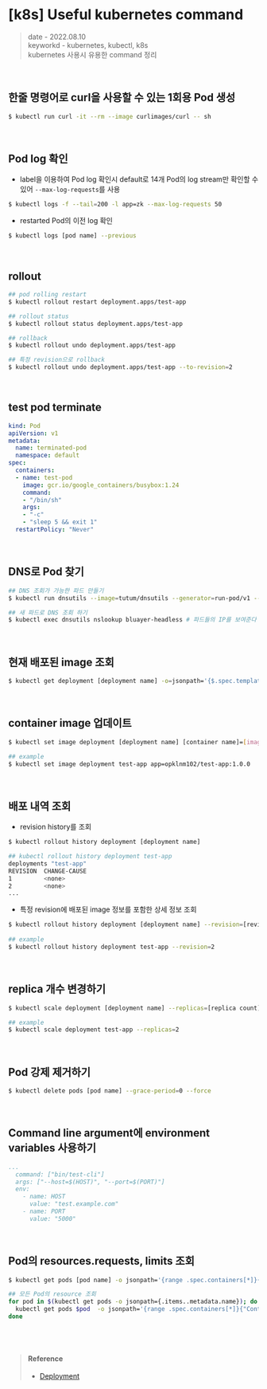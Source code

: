 # [k8s] Useful kubernetes command
> date - 2022.08.10  
> keyworkd - kubernetes, kubectl, k8s  
> kubernetes 사용시 유용한 command 정리  

<br>

## 한줄 명령어로 curl을 사용할 수 있는 1회용 Pod 생성
```sh
$ kubectl run curl -it --rm --image curlimages/curl -- sh
```

<br>

## Pod log 확인
* label을 이용하여 Pod log 확인시 default로 14개 Pod의 log stream만 확인할 수 있어 `--max-log-requests`를 사용
```sh
$ kubectl logs -f --tail=200 -l app=zk --max-log-requests 50
```
* restarted Pod의 이전 log 확인
```sh
$ kubectl logs [pod name] --previous
```


<br>

## rollout
```sh
## pod rolling restart
$ kubectl rollout restart deployment.apps/test-app

## rollout status
$ kubectl rollout status deployment.apps/test-app

## rollback
$ kubectl rollout undo deployment.apps/test-app

## 특정 revision으로 rollback 
$ kubectl rollout undo deployment.apps/test-app --to-revision=2
```


<br>

## test pod terminate
```yaml
kind: Pod
apiVersion: v1
metadata:
  name: terminated-pod
  namespace: default
spec:
  containers:
  - name: test-pod
    image: gcr.io/google_containers/busybox:1.24
    command:
    - "/bin/sh"
    args:
    - "-c"
    - "sleep 5 && exit 1"
  restartPolicy: "Never"
```


<br>

## DNS로 Pod 찾기
```sh
## DNS 조회가 가능한 파드 만들기 
$ kubectl run dnsutils --image=tutum/dnsutils --generator=run-pod/v1 --command -- sleep infinity 

## 새 파드로 DNS 조회 하기 
$ kubectl exec dnsutils nslookup bluayer-headless # 파드들의 IP를 보여준다
```


<br>

## 현재 배포된 image 조회
```sh
$ kubectl get deployment [deployment name] -o=jsonpath='{$.spec.template.spec.containers[:1].image}'
```


<br>

## container image 업데이트
```sh
$ kubectl set image deployment [deployment name] [container name]=[image]

## example
$ kubectl set image deployment test-app app=opklnm102/test-app:1.0.0
```


<br>

## 배포 내역 조회
* revision history를 조회
```sh
$ kubectl rollout history deployment [deployment name]

## kubectl rollout history deployment test-app
deployments "test-app"
REVISION  CHANGE-CAUSE
1         <none>
2         <none>
...
```

* 특정 revision에 배포된 image 정보를 포함한 상세 정보 조회
```sh
$ kubectl rollout history deployment [deployment name] --revision=[revision number]
 
## example
$ kubectl rollout history deployment test-app --revision=2
```


<br>

## replica 개수 변경하기
```sh
$ kubectl scale deployment [deployment name] --replicas=[replica count]

## example
$ kubectl scale deployment test-app --replicas=2
```


<br>

## Pod 강제 제거하기
```sh
$ kubectl delete pods [pod name] --grace-period=0 --force
```


<br>

## Command line argument에 environment variables 사용하기
```yaml
...
  command: ["bin/test-cli"]
  args: ["--host=$(HOST)", "--port=$(PORT)"]
  env:
    - name: HOST
      value: "test.example.com"
    - name: PORT
      value: "5000"
```


<br>

## Pod의 resources.requests, limits 조회
```sh
$ kubectl get pods [pod name] -o jsonpath='{range .spec.containers[*]}{"Container Name: "}{.name}{"\n"}{"Requests:"}{.resources.requests}{"\n"}{"Limits:"}{.resources.limits}{"\n"}{end}'

## 모든 Pod의 resource 조회
for pod in $(kubectl get pods -o jsonpath={.items..metadata.name}); do
  kubectl get pods $pod  -o jsonpath='{range .spec.containers[*]}{"Container Name: "}{.name}{"\n"}{"Requests:"}{.resources.requests}{"\n"}{"Limits:"}{.resources.limits}{"\n"}{end}';
done
```


<br><br>

> #### Reference
> * [Deployment](https://kubernetes.io/ko/docs/concepts/workloads/controllers/deployment)
